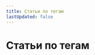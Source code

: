 ```yaml
---
title: Статьи по тегам
lastUpdated: false
---
```


# Статьи по тегам

<tag-article-list />

<script setup lang="ts">
import TagArticleList from '@components/tag-article-list.vue'
</script>
